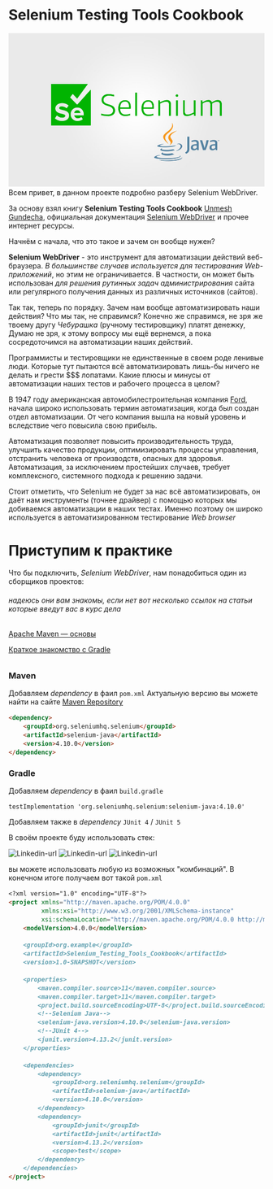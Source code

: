 # **Selenium Testing Tools Cookbook** #
![](/src/main/resources/selenium-java-1.jpg)
Всем привет, в данном проекте подробно разберу Selenium WebDriver.

За основу взял книгу **Selenium Testing Tools Cookbook** [Unmesh Gundecha](https://github.com/upgundecha), 
официальная документация [Selenium WebDriver](https://www.selenium.dev/documentation/webdriver/)
и прочее интернет ресурсы.

Начнём с начала, что это такое и зачем он вообще нужен? 

**Selenium WebDriver** - это инструмент для автоматизации действий веб-браузера.
*В большинстве случаев используется для тестирования Web-приложений*, но этим не ограничивается.
В частности, он может быть использован *для решения рутинных задач администрирования*
сайта или регулярного получения данных из различных источников (сайтов).

Так так, теперь по порядку. Зачем нам вообще автоматизировать наши действия? Что мы так, не справимся?
Конечно же справимся, не зря же твоему другу *Чебурашка* (ручному тестировщику) платят денежку, Думаю
не зря, к этому вопросу мы ещё вернемся, а пока сосредоточимся на автоматизации наших действий.

Программисты и тестировщики не единственные в своем роде ленивые люди. Которые тут пытаются всё
автоматизировать лишь-бы ничего не делать и грести $$$ лопатами. Какие плюсы и минусы от
автоматизации наших тестов и рабочего процесса в целом?

В 1947 году американская автомобилестроительная компания [Ford](https://ru.wikipedia.org/wiki/Ford),
начала широко использовать термин автоматизация, когда был создан отдел автоматизации.
От чего компания вышла на новый уровень и вследствие чего повысила свою прибыль.

Автоматизация позволяет повысить производительность труда, улучшить качество продукции, оптимизировать
процессы управления, отстранить человека от производств, опасных для здоровья.
Автоматизация, за исключением простейших случаев, требует комплексного, системного подхода к решению задачи.

Стоит отметить, что Selenium не будет за нас всё автоматизировать, он даёт нам инструменты (точнее драйвер) с помощью
которых мы добиваемся автоматизации в наших тестах. Именно поэтому он широко используется в автоматизированном 
тестирование *Web browser* 

# **Приступим к практике** #
Что бы подключить, *Selenium WebDriver*, нам понадобиться один из сборщиков проектов:
###### надеюсь они вам знакомы, если нет вот несколько ссылок на статьи которые введут вас в курс дела
[Apache Maven — основы](https://habr.com/ru/articles/77382/)

[Краткое знакомство с Gradle](https://javarush.com/groups/posts/2126-kratkoe-znakomstvo-s-gradle)
######
### Maven ###
Добавляем *dependency* в фаил `pom.xml`
Актуальную версию вы можете найти на сайте [Maven Repository](https://mvnrepository.com/artifact/org.seleniumhq.selenium/selenium-java)
``` markdown
<dependency>
    <groupId>org.seleniumhq.selenium</groupId>
    <artifactId>selenium-java</artifactId>
    <version>4.10.0</version>
</dependency>
```

### Gradle ###
Добавляем *dependency* в фаил `build.gradle`
```
testImplementation 'org.seleniumhq.selenium:selenium-java:4.10.0'
```
Добавляем также в *dependency* `JUnit 4` / `JUnit 5`

В своём проекте буду использовать стек:

![Linkedin-url](https://img.shields.io/badge/Java-_11-red) 
![Linkedin-url](https://img.shields.io/badge/Maven-version_4.0.0-blue)
![Linkedin-url](https://img.shields.io/badge/JUnit_4-version_4.13.2-blue)

вы можете использовать любую из возможных "комбинаций".
В конечном итоге получаем вот такой `pom.xml`
```markdown
<?xml version="1.0" encoding="UTF-8"?>
<project xmlns="http://maven.apache.org/POM/4.0.0"
         xmlns:xsi="http://www.w3.org/2001/XMLSchema-instance"
         xsi:schemaLocation="http://maven.apache.org/POM/4.0.0 http://maven.apache.org/xsd/maven-4.0.0.xsd">
    <modelVersion>4.0.0</modelVersion>

    <groupId>org.example</groupId>
    <artifactId>Selenium_Testing_Tools_Cookbook</artifactId>
    <version>1.0-SNAPSHOT</version>

    <properties>
        <maven.compiler.source>11</maven.compiler.source>
        <maven.compiler.target>11</maven.compiler.target>
        <project.build.sourceEncoding>UTF-8</project.build.sourceEncoding>
        <!--Selenium Java-->
        <selenium-java.version>4.10.0</selenium-java.version>
        <!--JUnit 4-->
        <junit.version>4.13.2</junit.version>
    </properties>
    
    <dependencies>
        <dependency>
            <groupId>org.seleniumhq.selenium</groupId>
            <artifactId>selenium-java</artifactId>
            <version>4.10.0</version>
        </dependency>
        <dependency>
            <groupId>junit</groupId>
            <artifactId>junit</artifactId>
            <version>4.13.2</version>
            <scope>test</scope>
        </dependency>
    </dependencies>
</project>
```
